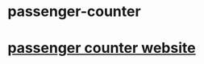 # passenger-counter

# [passenger counter website](https://ndeguigne.github.io/passenger-counter/)
 

